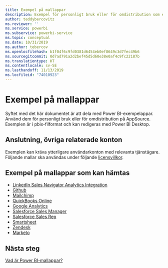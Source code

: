 ```yaml
---
title: Exempel på mallappar
description: Exempel för personligt bruk eller för omdistribution som en AppSource Power BI-app
author: teddybercovitz
ms.reviewer: ''
ms.service: powerbi
ms.subservice: powerbi-service
ms.topic: conceptual
ms.date: 10/31/2019
ms.author: tebercov
ms.openlocfilehash: b1f04f6c9fd0381d6454eb0ef8649c3d7fec49b6
ms.sourcegitcommit: 0d7ad791a2d2bef45d5d60e38e0af4c9fc22187b
ms.translationtype: HT
ms.contentlocale: sv-SE
ms.lasthandoff: 11/13/2019
ms.locfileid: "74010923"
---
```

# <a name="template-apps-samples"></a>Exempel på mallappar

Syftet med det här dokumentet är att dela med Power BI-exempelappar. Använd dem för personligt bruk eller för omdistribution på AppSource. Exemplen är i pbix-filformat och kan redigeras med Power BI Desktop.

## <a name="connection-additional-related-accounts"></a>Anslutning, övriga relaterade konton

Exemplen kan kräva ytterligare användarkonton med relevanta tjänstägare.  Följande mallar ska användas under följande [licensvillkor](https://templateapps.blob.core.windows.net/sampletemplateapps/Sample-Templates-for-app-on-appsource.pdf).

## <a name="downloadable-template-apps-samples"></a>Exempel på mallappar som kan hämtas

* [LinkedIn Sales Navigator Analytics Integration](https://templateapps.blob.core.windows.net/sampletemplateapps/SalesNavigatorTemplate.pbix)
* [Github](https://templateapps.blob.core.windows.net/sampletemplateapps/GitHub.pbix)
* [Mailchimp](https://templateapps.blob.core.windows.net/sampletemplateapps/MailChimp.pbix)
* [QuickBooks Online](https://templateapps.blob.core.windows.net/sampletemplateapps/QuickBooksOnline.pbix)
* [Google Analytics](https://templateapps.blob.core.windows.net/sampletemplateapps/GoogleAnalytics.pbix)
* [Salesforce Sales Manager](https://templateapps.blob.core.windows.net/sampletemplateapps/SalesforceSalesManager.pbix)
* [Salesforce Sales Rep](https://templateapps.blob.core.windows.net/sampletemplateapps/SalesforceSalesRep.pbix)
* [Smartsheet](https://templateapps.blob.core.windows.net/sampletemplateapps/Smartsheet.pbix)
* [Zendesk](https://templateapps.blob.core.windows.net/sampletemplateapps/Zendesk.pbix)
* [Marketo](https://templateapps.blob.core.windows.net/sampletemplateapps/Marketo.pbix)

## <a name="next-steps"></a>Nästa steg

[Vad är Power BI-mallappar?](service-template-apps-overview.md)
